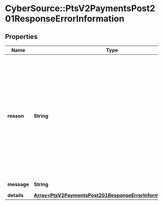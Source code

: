 # CyberSource::PtsV2PaymentsPost201ResponseErrorInformation

## Properties
Name | Type | Description | Notes
------------ | ------------- | ------------- | -------------
**reason** | **String** | The reason of the status.  Possible values:  - AVS_FAILED  - CONTACT_PROCESSOR  - EXPIRED_CARD  - PROCESSOR_DECLINED  - INSUFFICIENT_FUND  - STOLEN_LOST_CARD  - ISSUER_UNAVAILABLE  - UNAUTHORIZED_CARD  - CVN_NOT_MATCH  - EXCEEDS_CREDIT_LIMIT  - INVALID_CVN  - DECLINED_CHECK  - BLACKLISTED_CUSTOMER  - SUSPENDED_ACCOUNT  - PAYMENT_REFUSED  - CV_FAILED  - INVALID_ACCOUNT  - GENERAL_DECLINE  - INVALID_MERCHANT_CONFIGURATION  - DECISION_PROFILE_REJECT  - SCORE_EXCEEDS_THRESHOLD  | [optional] 
**message** | **String** | The detail message related to the status and reason listed above. | [optional] 
**details** | [**Array&lt;PtsV2PaymentsPost201ResponseErrorInformationDetails&gt;**](PtsV2PaymentsPost201ResponseErrorInformationDetails.md) |  | [optional] 


